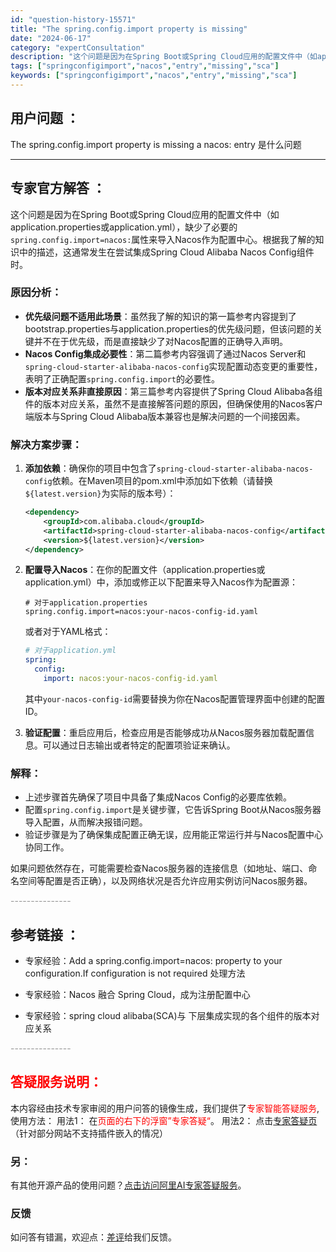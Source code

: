 ```yaml
---
id: "question-history-15571"
title: "The spring.config.import property is missing"
date: "2024-06-17"
category: "expertConsultation"
description: "这个问题是因为在Spring Boot或Spring Cloud应用的配置文件中（如application.properties或application.yml），缺少了必要的`spring.config.import=nacos:`属性来导入Nacos作为配置中心。根据我了解的知识中的描述，这通常"
tags: ["springconfigimport","nacos","entry","missing","sca"]
keywords: ["springconfigimport","nacos","entry","missing","sca"]
---
```


## 用户问题 ： 
 The spring.config.import property is missing a nacos: entry 是什么问题  

---------------
## 专家官方解答 ：

这个问题是因为在Spring Boot或Spring Cloud应用的配置文件中（如application.properties或application.yml），缺少了必要的`spring.config.import=nacos:`属性来导入Nacos作为配置中心。根据我了解的知识中的描述，这通常发生在尝试集成Spring Cloud Alibaba Nacos Config组件时。

### 原因分析：
- **优先级问题不适用此场景**：虽然我了解的知识的第一篇参考内容提到了bootstrap.properties与application.properties的优先级问题，但该问题的关键并不在于优先级，而是直接缺少了对Nacos配置的正确导入声明。
- **Nacos Config集成必要性**：第二篇参考内容强调了通过Nacos Server和`spring-cloud-starter-alibaba-nacos-config`实现配置动态变更的重要性，表明了正确配置`spring.config.import`的必要性。
- **版本对应关系非直接原因**：第三篇参考内容提供了Spring Cloud Alibaba各组件的版本对应关系，虽然不是直接解答问题的原因，但确保使用的Nacos客户端版本与Spring Cloud Alibaba版本兼容也是解决问题的一个间接因素。

### 解决方案步骤：
1. **添加依赖**：确保你的项目中包含了`spring-cloud-starter-alibaba-nacos-config`依赖。在Maven项目的pom.xml中添加如下依赖（请替换`${latest.version}`为实际的版本号）：
   ```xml
   <dependency>
       <groupId>com.alibaba.cloud</groupId>
       <artifactId>spring-cloud-starter-alibaba-nacos-config</artifactId>
       <version>${latest.version}</version>
   </dependency>
   ```

2. **配置导入Nacos**：在你的配置文件（application.properties或application.yml）中，添加或修正以下配置来导入Nacos作为配置源：
   ```properties
   # 对于application.properties
   spring.config.import=nacos:your-nacos-config-id.yaml
   ```
   或者对于YAML格式：
   ```yaml
   # 对于application.yml
   spring:
     config:
       import: nacos:your-nacos-config-id.yaml
   ```
   其中`your-nacos-config-id`需要替换为你在Nacos配置管理界面中创建的配置ID。

3. **验证配置**：重启应用后，检查应用是否能够成功从Nacos服务器加载配置信息。可以通过日志输出或者特定的配置项验证来确认。

### 解释：
- 上述步骤首先确保了项目中具备了集成Nacos Config的必要库依赖。
- 配置`spring.config.import`是关键步骤，它告诉Spring Boot从Nacos服务器导入配置，从而解决报错问题。
- 验证步骤是为了确保集成配置正确无误，应用能正常运行并与Nacos配置中心协同工作。

如果问题依然存在，可能需要检查Nacos服务器的连接信息（如地址、端口、命名空间等配置是否正确），以及网络状况是否允许应用实例访问Nacos服务器。


<font color="#949494">---------------</font> 


## 参考链接 ：

* 专家经验：Add a spring.config.import=nacos: property to your configuration.If configuration is not required 处理方法 
 
 * 专家经验：Nacos 融合 Spring Cloud，成为注册配置中心 
 
 * 专家经验：spring cloud alibaba(SCA)与 下层集成实现的各个组件的版本对应关系 


 <font color="#949494">---------------</font> 
 


## <font color="#FF0000">答疑服务说明：</font> 

本内容经由技术专家审阅的用户问答的镜像生成，我们提供了<font color="#FF0000">专家智能答疑服务</font>,使用方法：
用法1： 在<font color="#FF0000">页面的右下的浮窗”专家答疑“</font>。
用法2： 点击[专家答疑页](https://answer.opensource.alibaba.com/docs/intro)（针对部分网站不支持插件嵌入的情况）
### 另：


有其他开源产品的使用问题？[点击访问阿里AI专家答疑服务](https://answer.opensource.alibaba.com/docs/intro)。
### 反馈
如问答有错漏，欢迎点：[差评](https://ai.nacos.io/user/feedbackByEnhancerGradePOJOID?enhancerGradePOJOId=15596)给我们反馈。
